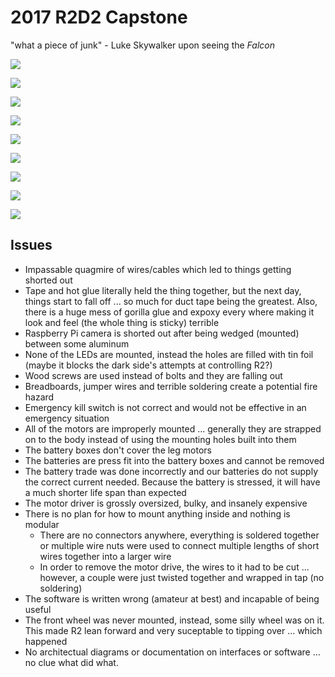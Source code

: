 # 2017 R2D2 Capstone

"what a piece of junk" - Luke Skywalker upon seeing the *Falcon*

![](IMG_2331.JPG)

![](IMG_2332.JPG)

![](IMG_2333.JPG)

![](IMG_2334.JPG)

![](IMG_2335.JPG)

![](IMG_2336.JPG)

![](IMG_2337.JPG)

![](IMG_2338.JPG)

![](IMG_2339.JPG)


## Issues

- Impassable quagmire of wires/cables which led to things getting shorted out
- Tape and hot glue literally held the thing together, but the next day, things start to
fall off ... so much for duct tape being the greatest. Also, there is a huge mess of gorilla glue and expoxy every where making it look and feel (the whole thing is sticky) terrible
- Raspberry Pi camera is shorted out after being wedged (mounted) between some aluminum
- None of the LEDs are mounted, instead the holes are filled with tin foil (maybe it blocks the dark side's attempts at controlling R2?)
- Wood screws are used instead of bolts and they are falling out
- Breadboards, jumper wires and terrible soldering create a potential fire hazard
- Emergency kill switch is not correct and would not be effective in an emergency situation
- All of the motors are improperly mounted ... generally they are strapped on to the body instead of using the mounting holes built into them
- The battery boxes don't cover the leg motors
- The batteries are press fit into the battery boxes and cannot be removed
- The battery trade was done incorrectly and our batteries do not supply the correct current needed. Because the battery is stressed, it will have a much shorter life span than expected
- The motor driver is grossly oversized, bulky, and insanely expensive
- There is no plan for how to mount anything inside and nothing is modular
    - There are no connectors anywhere, everything is soldered together or multiple wire nuts were used to connect multiple lengths of short wires together into a larger wire
    - In order to remove the motor drive, the wires to it had to be cut ... however, a couple were just twisted together and wrapped in tap (no soldering)
- The software is written wrong (amateur at best) and incapable of being useful
- The front wheel was never mounted, instead, some silly wheel was on it. This made R2 lean forward and very suceptable to tipping over ... which happened
- No architectual diagrams or documentation on interfaces or software ... no clue what did what.
